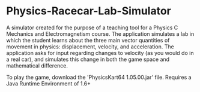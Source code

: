 # Physics-Racecar-Lab-Simulator
A simulator created for the purpose of a teaching tool for a Physics C Mechanics and Electromagnetism course. The application simulates a lab in which the  student learns about the three main vector quantities of movement in physics: displacement, velocity, and acceleration. The application asks for input regarding changes to velocity (as you would do in a real car), and simulates this change in both the game space and mathematical difference.

To play the game, download the 'PhysicsKart64 1.05.00.jar' file. Requires a Java Runtime Environment of 1.6+
